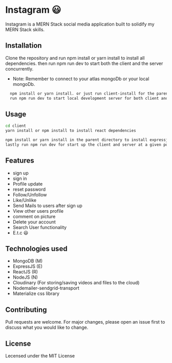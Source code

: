 # Instagram 😃

Instagram is a MERN Stack social media application built to solidify my MERN Stack skills.

## Installation

Clone the repository and run npm install or yarn install to install all dependencies. then run npm run dev to start both the client and the server concurrently. 
+ Note: Remember to connect to your atlas mongoDb or your local mongoDb.

```bash
  npm install or yarn install. or just run client-install for the parent directory and you will be fine 😊😊
  run npm run dev to start local development server for both client and server
```

## Usage

```bash
cd client
yarn install or npm install to install react dependencies

npm install or yarn install in the parent directory to install expressjs dependencies
lastly run npm run dev for start up the client and server at a given port
```
## Features
+ sign up
+ sign in
+ Profile update
+ reset password
+ Follow/Unfollow
+ Like/Unlike
+ Send Mails to users after sign up
+ View other users profile
+ comment on picture
+ Delete your account
+ Search User functionality
+  E.t.c 😃

## Technologies used
+ MongoDB    (M)
+ ExpressJS  (E)
+ ReactJS    (R)
+ NodeJS     (N)
+ Cloudinary (For storing/saving videos and files to the cloud)
+ Nodemailer-sendgrid-transport
+ Materialize css library
 
## Contributing
Pull requests are welcome. For major changes, please open an issue first to discuss what you would like to change.

## License
Lecensed under the MIT License